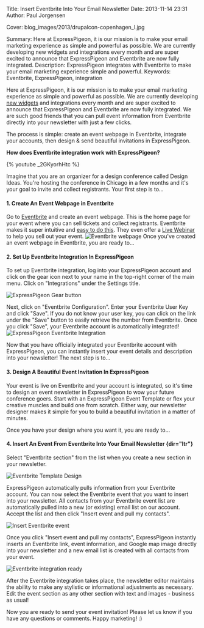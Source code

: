 Title: Insert Eventbrite Into Your Email Newsletter
Date: 2013-11-14 23:31
Author: Paul Jorgensen

Cover: blog_images/2013/drupalcon-copenhagen_l.jpg


Summary: Here at ExpressPigeon, it is our mission is to make your email marketing
         experience as simple and powerful as possible. We are currently
         developing new widgets and integrations every month and are super
         excited to announce that ExpressPigeon and Eventbrite are now fully
         integrated.
Description: ExpressPigeon integrates with Eventbrite to make your email marketing experience simple and powerful.
Keywords: Eventbrite, ExpressPigeon, integration

Here at ExpressPigeon, it is our mission is to make your email marketing
experience as simple and powerful as possible. We are currently
developing [new widgets](expresspigeon-launches-email-newsletter-widgets)
and integrations every month and are super excited to announce that ExpressPigeon and Eventbrite
are now fully integrated. We are such good friends that you can pull event information
from Eventbrite directly into your newsletter with just a few clicks.

The process is simple: create an event webpage in Eventbrite, integrate
your accounts, then design &amp; send beautiful invitations in
ExpressPigeon.

**How does Eventbrite integration work with ExpressPigeon?**

{% youtube _2GKyorhHtc %}

Imagine that you are an organizer for a design conference called Design
Ideas. You're hosting the conference in Chicago in a few months and it's
your goal to invite and collect registrants. Your first step is to...

#### 1. Create An Event Webpage in Eventbrite

Go to [Eventbrite](http://eventbrite.com) and create an event webpage.
This is the home page for your event where you can sell tickets
and collect registrants.
Eventbrite makes it super intuitive and [easy to do this](https://www.eventbrite.com/features/).
They even offer a [Live Webinar](http://productdemo.eventbrite.com/)
to help you sell out your event.
![Eventbrite webpage](blog_images/2013/Screen-Shot-2013-10-10-at-7.34.18-PM.png "Eventbrite webpage")
Once you've created an event webpage in Eventbrite, you are ready to...

#### 2. Set Up Eventbrite Integration In ExpressPigeon

To set up Eventbrite integration, log into your ExpressPigeon account
and click on the gear icon next to your name in the top-right corner of
the main menu. Click on "Integrations" under the Settings title.

![ExpressPigeon Gear button](blog_images/2013/Selection_999570.png "ExpressPigeon Gear button")

Next, click on "Eventbrite Configuration". Enter your Eventbrite User
Key and click "Save". If you do not know your user key, you can click on
the link under the "Save" button to easily retrieve the number from
Eventbrite. Once you click "Save", your Eventbrite account is
automatically integrated!
![ExpressPigeon Eventbrite Integration](blog_images/2013/Screenshot-2013-09-01-at-2.58.23-PM.png "ExpressPigeon Eventbrite Integration")

Now that you have officially integrated your Eventbrite account with
ExpressPigeon, you can instantly insert your event details and
description into your newsletter! The next step is to...

#### 3. Design A Beautiful Event Invitation In ExpressPigeon

Your event is live on Eventbrite and your account is integrated, so it's
time to design an event newsletter in ExpressPigeon to wow your future
conference goers. Start with an ExpressPigeon Event Template or flex
your creative muscles and build one from scratch. Either way, our
newsletter designer makes it simple for you to build a beautiful
invitation in a matter of minutes.

Once you have your design where you want it, you are ready to...

#### 4. Insert An Event From Eventbrite Into Your Email Newsletter {dir="ltr"}

Select "Eventbrite section" from the list when you create a new section
in your newsletter.

![Eventbrite Template Design](blog_images/2013/Screen-Shot-2013-10-09-at-6.12.24-PM.png "Eventbrite Template Design")

ExpressPigeon automatically pulls information from your Eventbrite
account. You can now select the Eventbrite event that you want to insert
into your newsletter. All contacts from your Eventbrite event list are
automatically pulled into a new (or existing) email list on our account.
Accept the list and then click "Insert event and pull my
contacts".

![Insert Eventbrite event](blog_images/2013/Screen-Shot-2013-10-09-at-6.46.44-PM.png "Insert Eventbrite event")

Once you click "Insert event and pull my
contacts", ExpressPigeon instantly inserts an Eventbrite link, event
information, and Google map image directly into your newsletter and a
new email list is created with all contacts from your event.

![Eventbrite integration ready](blog_images/2013/Selection_999573.png "Eventbrite integration ready")

After the Eventbrite integration takes place, the newsletter editor
maintains the ability to make any stylistic or informational adjustments
as necessary. Edit the event section as any other section with text and
images - business as usual!

Now you are ready to send your event invitation! Please let us know if
you have any questions or comments. Happy marketing! :)